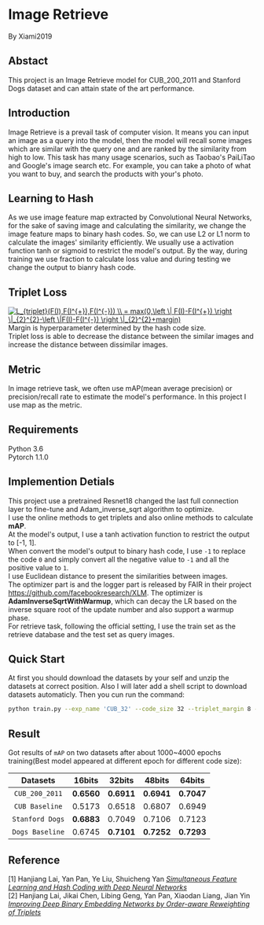 Image Retrieve
=====
By Xiami2019
## Abstact  
This project is an Image Retrieve model for CUB_200_2011 and Stanford Dogs dataset and can attain state of the art performance.  

## Introduction  
Image Retrieve is a prevail task of computer vision.
It means you can input an image as a query into the model, then the model will recall some images which are similar with the query one and are ranked by the similarity from high to low.
This task has many usage scenarios, such as Taobao's PaiLiTao and Google's image search etc. For example, you can take a photo of what you want to buy, and search the products with your's photo.

## Learning to Hash  
As we use image feature map extracted by Convolutional Neural Networks, for the sake of saving image and calculating the similarity, we change the image feature maps to binary hash codes. So, we can use L2 or L1 norm to calculate the images' similarity efficiently. We usually use a activation function tanh or sigmoid to restrict the model's output. By the way, during training we use fraction to calculate loss value and during testing we change the output to bianry hash code.

## Triplet Loss  
<a href="https://www.codecogs.com/eqnedit.php?latex=L_{triplet}(F(I),F(I^{&plus;}),F(I^{-}))&space;\\&space;=&space;max(0,\left&space;\|&space;F(I)-F(I^{&plus;})&space;\right&space;\|_{2}^{2}-\left&space;\|F(I)-F(I^{-})&space;\right&space;\|_{2}^{2}&plus;margin)" target="_blank"><img src="https://latex.codecogs.com/gif.latex?L_{triplet}(F(I),F(I^{&plus;}),F(I^{-}))&space;\\&space;=&space;max(0,\left&space;\|&space;F(I)-F(I^{&plus;})&space;\right&space;\|_{2}^{2}-\left&space;\|F(I)-F(I^{-})&space;\right&space;\|_{2}^{2}&plus;margin)" title="L_{triplet}(F(I),F(I^{+}),F(I^{-})) \\ = max(0,\left \| F(I)-F(I^{+}) \right \|_{2}^{2}-\left \|F(I)-F(I^{-}) \right \|_{2}^{2}+margin)" /></a>  
Margin is hyperparameter determined by the hash code size.  
Triplet loss is able to decrease the distance between the similar images and increase the distance between dissimilar images.

## Metric  
In image retrieve task, we often use mAP(mean average precision) or precision/recall rate to estimate the model's performance. In this project I use map as the metric.

## Requirements
Python 3.6  
Pytorch 1.1.0  
 
## Implemention Detials
This project use a pretrained Resnet18 changed the last full connection layer to fine-tune and Adam_inverse_sqrt algorithm to optimize.   
I use the online methods to get triplets and also online methods to calculate **mAP**.  
At the model's output, I use a tanh activation function to restrict the output to [-1, 1].  
When convert the model's output to binary hash code, I use `-1` to replace the code `0` and simply convert all the negative value to `-1` and all the positive value to `1`.  
I use Euclidean distance to present the similarities between images.  
The optimizer part is and the logger part is released by FAIR in their project https://github.com/facebookresearch/XLM.
The optimizer is **AdamInverseSqrtWithWarmup**, which can decay the LR based on the inverse square root of the update number and also support a warmup phase.  
For retrieve task, following the official setting, I use the train set as the retrieve database and the test set as query images.  


## Quick Start
At first you should download the datasets by your self and unzip the datasets at correct position. Also I will later add a shell script to download datasets automaticly.
Then you cun run the command:  
```Bash  
python train.py --exp_name 'CUB_32' --code_size 32 --triplet_margin 8 --dataset_name 'CUB_200_2011'
```  
## Result
Got results of `mAP` on two datasets after about 1000~4000 epochs training(Best model appeared at different epoch for different code size):  

Datasets | 16bits | 32bits | 48bits | 64bits
|:---: |:---: |:---: | :---: |:---: |
`CUB_200_2011` | **0.6560** | **0.6911** | **0.6941** | **0.7047**
`CUB Baseline` | 0.5173 | 0.6518 | 0.6807 | 0.6949
`Stanford Dogs` | **0.6883** | 0.7049 | 0.7106 | 0.7123
`Dogs Baseline` | 0.6745 | **0.7101** | **0.7252** | **0.7293**
## Reference
[1] Hanjiang Lai, Yan Pan, Ye Liu, Shuicheng Yan [*Simultaneous Feature Learning and Hash Coding with Deep Neural Networks*](https://www.cv-foundation.org/openaccess/content_cvpr_2015/html/Lai_Simultaneous_Feature_Learning_2015_CVPR_paper.html)  
[2] Hanjiang Lai, Jikai Chen, Libing Geng, Yan Pan, Xiaodan Liang, Jian Yin [*Improving Deep Binary Embedding Networks by
Order-aware Reweighting of Triplets*](https://ieeexplore.ieee.org/abstract/document/8640819)
